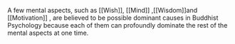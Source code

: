 A few mental aspects, such as [[Wish]], [[Mind]] ,[[Wisdom]]and [[Motivation]] , are believed to be possible dominant causes in Buddhist Psychology because each of them can profoundly dominate the rest of the mental aspects at one time.
